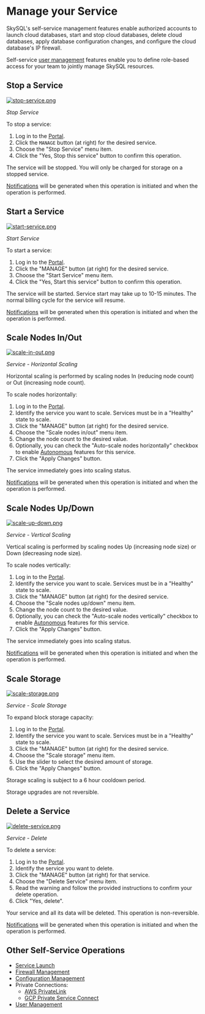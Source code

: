 # Manage your Service

SkySQL's self-service management features enable authorized accounts to launch cloud databases, start and stop cloud databases, delete cloud databases, apply database configuration changes, and configure the cloud database's IP firewall.

Self-service [user management](<../Security/Managing Portal Users.md>) features enable you to define role-based access for your team to jointly manage SkySQL resources.

## Stop a Service

[![stop-service.png](stop-service.png)](../Portal%20features/stop-service.png)

_Stop Service_

To stop a service:

1. Log in to the [Portal](https://app.skysql.com/dashboard).
2. Click the `MANAGE` button (at right) for the desired service.
3. Choose the "Stop Service" menu item.
4. Click the "Yes, Stop this service" button to confirm this operation.

The service will be stopped. You will only be charged for storage on a stopped service.

[Notifications](Notifications.md) will be generated when this operation is initiated and when the operation is performed.

## Start a Service

[![start-service.png](start-service.png)](../Portal%20features/start-service.png)

_Start Service_

To start a service:

1. Log in to the [Portal](https://app.skysql.com/dashboard).
2. Click the "MANAGE" button (at right) for the desired service.
3. Choose the "Start Service" menu item.
4. Click the "Yes, Start this service" button to confirm this operation.

The service will be started. Service start may take up to 10-15 minutes. The normal billing cycle for the service will resume.

[Notifications](Notifications.md) will be generated when this operation is initiated and when the operation is performed.

## Scale Nodes In/Out

[![scale-in-out.png](scale-in-out.png)](../Portal%20features/scale-in-out.png)

_Service - Horizontal Scaling_

Horizontal scaling is performed by scaling nodes In (reducing node count) or Out (increasing node count).

To scale nodes horizontally:

1. Log in to the [Portal](https://app.skysql.com/dashboard).
2. Identify the service you want to scale. Services must be in a "Healthy" state to scale.
3. Click the "MANAGE" button (at right) for the desired service.
4. Choose the "Scale nodes in/out" menu item.
5. Change the node count to the desired value.
6. Optionally, you can check the "Auto-scale nodes horizontally" checkbox to enable [Autonomous](../../Autonomously%20scale%20Compute,%20Storage/) features for this service.
7. Click the "Apply Changes" button.

The service immediately goes into scaling status.

[Notifications](Notifications.md) will be generated when this operation is initiated and when the operation is performed.

## Scale Nodes Up/Down

[![scale-up-down.png](scale-up-down.png)](../Portal%20features/scale-up-down.png)

_Service - Vertical Scaling_

Vertical scaling is performed by scaling nodes Up (increasing node size) or Down (decreasing node size).

To scale nodes vertically:

1. Log in to the [Portal](https://app.skysql.com/dashboard).
2. Identify the service you want to scale. Services must be in a "Healthy" state to scale.
3. Click the "MANAGE" button (at right) for the desired service.
4. Choose the "Scale nodes up/down" menu item.
5. Change the node count to the desired value.
6. Optionally, you can check the "Auto-scale nodes vertically" checkbox to enable [Autonomous](../../Autonomously%20scale%20Compute,%20Storage/) features for this service.
7. Click the "Apply Changes" button.

The service immediately goes into scaling status.

[Notifications](Notifications.md) will be generated when this operation is initiated and when the operation is performed.

## Scale Storage

[![scale-storage.png](scale-storage.png)](../Portal%20features/scale-storage.png)

_Service - Scale Storage_

To expand block storage capacity:

1. Log in to the [Portal](ttps://app.skysql.com/dashboard).
2. Identify the service you want to scale. Services must be in a "Healthy" state to scale.
3. Click the "MANAGE" button (at right) for the desired service.
4. Choose the "Scale storage" menu item.
5. Use the slider to select the desired amount of storage.
6. Click the "Apply Changes" button.

Storage scaling is subject to a 6 hour cooldown period.

Storage upgrades are not reversible.

## Delete a Service

[![delete-service.png](delete-service.png)](../Portal%20features/delete-service.png)

_Service - Delete_

To delete a service:

1. Log in to the [Portal](ttps://app.skysql.com/dashboard).
2. Identify the service you want to delete.
3. Click the "MANAGE" button (at right) for that service.
4. Choose the "Delete Service" menu item.
5. Read the warning and follow the provided instructions to confirm your delete operation.
6. Click "Yes, delete".

Your service and all its data will be deleted. This operation is non-reversible.

[Notifications](Notifications.md) will be generated when this operation is initiated and when the operation is performed.

## Other Self-Service Operations

* [Service Launch](<Launch page.md>)
* [Firewall Management](<../Security/Configuring Firewall.md>)
* [Configuration Management](../config/)
* Private Connections:
  * [AWS PrivateLink](<../Using AWS Azure GCP private VPC connections/Setting up AWS Private Link.md>)
  * [GCP Private Service Connect](<../Using AWS Azure GCP private VPC connections/Setting up GCP Private Service Connect.md>)
* [User Management](<../Security/Managing Portal Users.md>)
